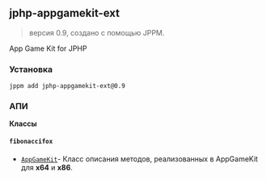 ## jphp-appgamekit-ext
> версия 0.9, создано с помощью JPPM.

App Game Kit for JPHP

### Установка
```
jppm add jphp-appgamekit-ext@0.9
```

### АПИ
**Классы**

#### `fibonaccifox`

- [`AppGameKit`](/docs/classes/fibonaccifox/AppGameKit.md)- Класс описания методов, реализованных в AppGameKit для <b>x64</b> и <b>x86</b>.
